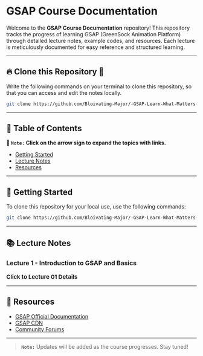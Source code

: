 # **GSAP Course Documentation**

Welcome to the **GSAP Course Documentation** repository! This repository tracks the progress of learning GSAP (GreenSock Animation Platform) through detailed lecture notes, example codes, and resources. Each lecture is meticulously documented for easy reference and structured learning.

---

## 🔥 **Clone this Repository** 💫

Write the following commands on your terminal to clone this repository, so that you can access and edit the notes locally.

```bash
git clone https://github.com/Bloivating-Major/-GSAP-Learn-What-Matters-.git
```

---

## 📂 **Table of Contents**

**📌 `Note:` Click on the arrow sign to expand the topics with links.**

- [Getting Started](#-getting-started)
- [Lecture Notes](#-lecture-notes)
- [Resources](#-resources)

---

## 🚀 **Getting Started**

To clone this repository for your local use, use the following commands:

```bash
git clone https://github.com/Bloivating-Major/-GSAP-Learn-What-Matters-.git
```

---

## 📚 **Lecture Notes**

### Lecture 1 - Introduction to GSAP and Basics

<details>
<summary style="display: inline; font-size: 15px; font-weight: 700; cursor: pointer;" title="Click to Expand">Click to Lecture 01 Details</summary>

## 📚 [Lecture 1 - Introduction to GSAP and Basics](./Create%20Animation%20Lecture%201/Readme.md)

### 💻 [**1.1 - What is GSAP**]

> **`Topics Covered:`**
> - Understanding GSAP and its capabilities.
> - Setting up a basic HTML, CSS, and JavaScript environment.
> - Linking GSAP CDN.

### 💻 [**1.2 - GSAP Basics**]

> **`Topics Covered:`**
> - Introduction to `gsap.to` and `gsap.from` methods.
> - Animating elements using simple properties like `x`, `duration`, `delay`.
> - Adding CSS transformations and customizations to animations.

### 💻 [**1.3 - Text Animations and Stagger**]

> **`Topics Covered:`**
> - Animating multiple elements using stagger property.
> - Working with positive, negative, and fractional values for stagger.

### 💻 [**1.4 - Repeat Animation and YOYO**]

> **`Topics Covered:`**
> - Using the `repeat` property for looping animations.
> - Adding `yoyo` for back-and-forth animations.

### 💻 [**1.5 - GSAP Timelines**]

> **`Topics Covered:`**
> - Creating synchronized animations with `gsap.timeline`.
> - Chaining animations for better control and flow.

</details>

---

## 📖 **Resources**

- [GSAP Official Documentation](https://greensock.com/docs/)
- [GSAP CDN](https://cdnjs.com/libraries/gsap)
- [Community Forums](https://greensock.com/forums/)

---

> **`Note:`** Updates will be added as the course progresses. Stay tuned!

